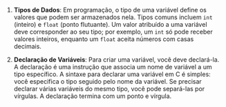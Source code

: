 1. **Tipos de Dados**: Em programação, o tipo de uma variável define os valores que podem ser armazenados nela. Tipos comuns incluem `int` (inteiro) e `float` (ponto flutuante). Um valor atribuído a uma variável deve corresponder ao seu tipo; por exemplo, um `int` só pode receber valores inteiros, enquanto um `float` aceita números com casas decimais.

2. **Declaração de Variáveis**: Para criar uma variável, você deve declará-la. A declaração é uma instrução que associa um nome de variável a um tipo específico. A sintaxe para declarar uma variável em C é simples: você especifica o tipo seguido pelo nome da variável. Se precisar declarar várias variáveis do mesmo tipo, você pode separá-las por vírgulas. A declaração termina com um ponto e vírgula.